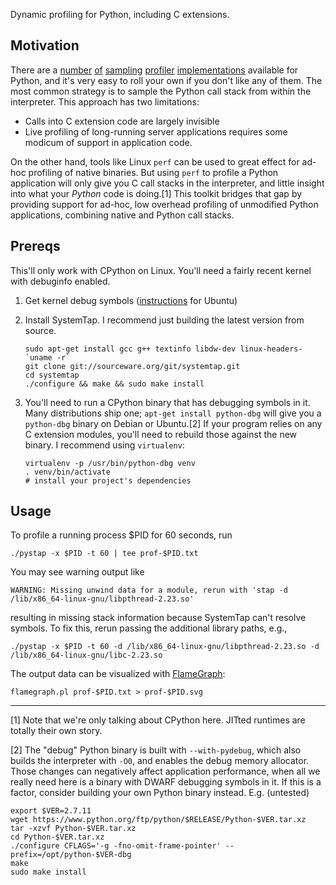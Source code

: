 

Dynamic profiling for Python, including C extensions.

## Motivation

There are a [number](https://github.com/joerick/pyinstrument) [of](https://github.com/bdarnell/plop) [sampling](https://github.com/vmprof/vmprof-python) [profiler](https://github.com/nylas/nylas-perftools) [implementations](https://github.com/what-studio/profiling) available for Python, and it's very easy to roll your own if you don't like any of them. The most common strategy is to sample the Python call stack from within the interpreter. This approach has two limitations:

* Calls into C extension code are largely invisible
* Live profiling of long-running server applications requires some modicum of support in application code.

On the other hand, tools like Linux `perf` can be used to great effect for ad-hoc profiling of native binaries. But using `perf` to profile a Python application will only give you C call stacks in the interpreter, and little insight into what your _Python_ code is doing.[1]
This toolkit bridges that gap by providing support for ad-hoc, low overhead profiling of unmodified Python applications, combining native and Python call stacks.


## Prereqs

This'll only work with CPython on Linux. You'll need a fairly recent kernel
with debuginfo enabled.

1. Get kernel debug symbols ([instructions](https://wiki.ubuntu.com/Kernel/Systemtap#Where_to_get_debug_symbols_for_kernel_X.3F) for Ubuntu)

2. Install SystemTap. I recommend just building the latest version from source.
    ```
    sudo apt-get install gcc g++ textinfo libdw-dev linux-headers-`uname -r`
    git clone git://sourceware.org/git/systemtap.git
    cd systemtap
    ./configure && make && sudo make install
    ```

3. You'll need to run a CPython binary that has debugging symbols in it. Many distributions ship one; `apt-get install python-dbg` will give you a `python-dbg` binary on Debian or Ubuntu.[2]
    If your program relies on any C extension modules, you'll need to rebuild those against the new binary. I recommend using `virtualenv`:
    ```
    virtualenv -p /usr/bin/python-dbg venv
    . venv/bin/activate
    # install your project's dependencies
    ```


## Usage

To profile a running process $PID for 60 seconds, run

```
./pystap -x $PID -t 60 | tee prof-$PID.txt
```

You may see warning output like
```
WARNING: Missing unwind data for a module, rerun with 'stap -d /lib/x86_64-linux-gnu/libpthread-2.23.so'
```

resulting in missing stack information because SystemTap can't resolve symbols.
To fix this, rerun passing the additional library paths, e.g.,
```
./pystap -x $PID -t 60 -d /lib/x86_64-linux-gnu/libpthread-2.23.so -d /lib/x86_64-linux-gnu/libc-2.23.so
```

The output data can be visualized with [FlameGraph](https://github.com/brendangregg/FlameGraph):

```
flamegraph.pl prof-$PID.txt > prof-$PID.svg
```


---
[1] Note that we're only talking about CPython here. JITted runtimes are totally their own story.

[2] The "debug" Python binary is built with `--with-pydebug`, which also builds the interpreter with `-O0`, and enables the debug memory allocator. Those changes can negatively affect application performance, when all we really need here is a binary with DWARF debugging symbols in it. If this is a factor, consider building your own Python binary instead. E.g. (untested)
```
export $VER=2.7.11
wget https://www.python.org/ftp/python/$RELEASE/Python-$VER.tar.xz
tar -xzvf Python-$VER.tar.xz
cd Python-$VER.tar.xz
./configure CFLAGS='-g -fno-omit-frame-pointer' --prefix=/opt/python-$VER-dbg
make
sudo make install
```
